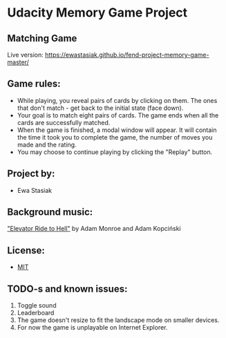 # Udacity Memory Game Project

## Matching Game

Live version: https://ewastasiak.github.io/fend-project-memory-game-master/

## Game rules:

* While playing, you reveal pairs of cards by clicking on them. The ones that don't match - get back to the initial state (face down).
* Your goal is to match eight pairs of cards. The game ends when all the cards are successfully matched.
* When the game is finished, a modal window will appear. It will contain the time it took you to complete the game, the number of moves you made and the rating.
* You may choose to continue playing by clicking the "Replay" button.


## Project by:
* Ewa Stasiak

## Background music:
<a href="https://www.youtube.com/watch?v=tpz21UFG0Ko">"Elevator Ride to Hell"</a> by Adam Monroe and Adam Kopciński

## License:
* <a href="https://github.com/ewastasiak/fend-project-memory-game-master/blob/master/LICENSE">MIT</a>

## TODO-s and known issues:
1. Toggle sound
2. Leaderboard
3. The game doesn't resize to fit the landscape mode on smaller devices.
4. For now the game is unplayable on Internet Explorer.

